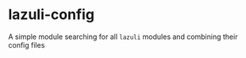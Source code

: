 # lazuli-config

A simple module searching for all `lazuli` modules and combining their config files
